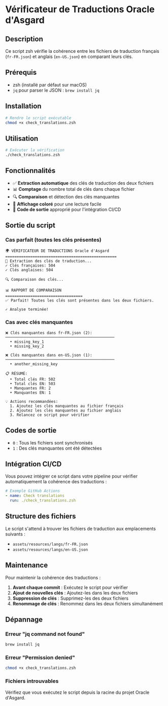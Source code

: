 # Vérificateur de Traductions Oracle d'Asgard

## Description

Ce script zsh vérifie la cohérence entre les fichiers de traduction français (`fr-FR.json`) et anglais (`en-US.json`) en comparant leurs clés.

## Prérequis

- zsh (installé par défaut sur macOS)
- `jq` pour parser le JSON : `brew install jq`

## Installation

```bash
# Rendre le script exécutable
chmod +x check_translations.zsh
```

## Utilisation

```bash
# Exécuter la vérification
./check_translations.zsh
```

## Fonctionnalités

- ✅ **Extraction automatique** des clés de traduction des deux fichiers
- 📊 **Comptage** du nombre total de clés dans chaque fichier
- 🔍 **Comparaison** et détection des clés manquantes
- 🎨 **Affichage coloré** pour une lecture facile
- 🚨 **Code de sortie** approprié pour l'intégration CI/CD

## Sortie du script

### Cas parfait (toutes les clés présentes)
```
🌍 VÉRIFICATEUR DE TRADUCTIONS Oracle d'Asgard
=================================================
📝 Extraction des clés de traduction...
✓ Clés françaises: 504
✓ Clés anglaises: 504

🔍 Comparaison des clés...

📊 RAPPORT DE COMPARAISON
==================================
✅ Parfait! Toutes les clés sont présentes dans les deux fichiers.

✓ Analyse terminée!
```

### Cas avec clés manquantes
```
❌ Clés manquantes dans fr-FR.json (2):
────────────────────────────────────────────────
  • missing_key_1
  • missing_key_2

❌ Clés manquantes dans en-US.json (1):
────────────────────────────────────────────────
  • another_missing_key

📋 RÉSUMÉ:
  • Total clés FR: 502
  • Total clés EN: 503
  • Manquantes FR: 2
  • Manquantes EN: 1

💡 Actions recommandées:
  1. Ajoutez les clés manquantes au fichier français
  2. Ajoutez les clés manquantes au fichier anglais
  3. Relancez ce script pour vérifier
```

## Codes de sortie

- `0` : Tous les fichiers sont synchronisés
- `1` : Des clés manquantes ont été détectées

## Intégration CI/CD

Vous pouvez intégrer ce script dans votre pipeline pour vérifier automatiquement la cohérence des traductions :

```yaml
# Exemple GitHub Actions
- name: Check translations
  run: ./check_translations.zsh
```

## Structure des fichiers

Le script s'attend à trouver les fichiers de traduction aux emplacements suivants :
- `assets/resources/langs/fr-FR.json`
- `assets/resources/langs/en-US.json`

## Maintenance

Pour maintenir la cohérence des traductions :

1. **Avant chaque commit** : Exécutez le script pour vérifier
2. **Ajout de nouvelles clés** : Ajoutez-les dans les deux fichiers
3. **Suppression de clés** : Supprimez-les des deux fichiers
4. **Renommage de clés** : Renommez dans les deux fichiers simultanément

## Dépannage

### Erreur "jq command not found"
```bash
brew install jq
```

### Erreur "Permission denied"
```bash
chmod +x check_translations.zsh
```

### Fichiers introuvables
Vérifiez que vous exécutez le script depuis la racine du projet Oracle d'Asgard.